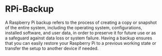 # RPi-Backup
A Raspberry Pi backup refers to the process of creating a copy or snapshot of the entire system, including the operating system, configurations, installed software, and user data, in order to preserve it for future use or as a safeguard against data loss or system failure. Having a backup ensures that you can easily restore your Raspberry Pi to a previous working state or transfer the setup to another device if needed.
